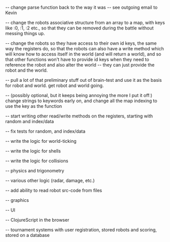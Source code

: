 -- change parse function back to the way it was -- see outgoing email to Kevin

-- change the robots associative structure from an array to a map, with keys like :0, :1, :2 etc., so that they can be removed during the battle without messing things up.

-- change the robots so they have access to their own id keys, the same way the registers do, so that the robots can also have a write method which will know how to access itself in the world (and will return a world), and so that other functions won't have to provide id keys when they need to reference the robot and also alter the world -- they can just provide the robot and the world.

-- pull a lot of that preliminary stuff out of brain-test and use it as the basis for robot and world. get robot and world going.

-- (possibly optional, but it keeps being annoying the more I put it off:) change strings to keywords early on, and change all the map indexing to use the key as the function

-- start writing other read/write methods on the registers, starting with random and index/data

-- fix tests for random, and index/data

-- write the logic for world-ticking

-- write the logic for shells

-- write the logic for collisions

-- physics and trigonometry

-- various other logic (radar, damage, etc.)

-- add ability to read robot src-code from files

-- graphics

-- UI

-- ClojureScript in the browser

-- tournament systems with user registration, stored robots and scoring, stored on a database
